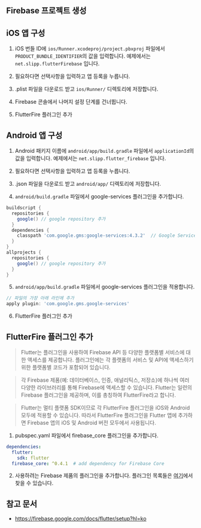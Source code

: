 ## Firebase 프로젝트 생성

## iOS 앱 구성
1. iOS 번들 ID에 `ios/Runner.xcodeproj/project.pbxproj` 파일에서 `PRODUCT_BUNDLE_IDENTIFIER`의 값을 입력합니다.
예제에서는 `net.slipp.flutterFirebase` 입니다.

2. 필요하다면 선택사항을 입력하고 앱 등록을 누릅니다.

3. .plist 파일을 다운로드 받고 `ios/Runner/` 디렉토리에 저장합니다.

4. Firebase 콘솔에서 나머지 설정 단계를 건너뜁니다.

5. FlutterFire 플러그인 추가

## Android 앱 구성
1. Android 패키지 이름에 `android/app/build.gradle` 파일에서 `applicationId`의 값을 입력합니다.
예제에서는 `net.slipp.flutter_firebase` 입니다.

2. 필요하다면 선택사항을 입력하고 앱 등록을 누릅니다.

3. .json 파일을 다운로드 받고 `android/app/` 디렉토리에 저장합니다.

4. `android/build.gradle` 파일에서 google-services 플러그인을 추가합니다.
```groovy
buildscript {
  repositories {
    google() // google repository 추가
  }
  dependencies {
    classpath 'com.google.gms:google-services:4.3.2'  // Google Services plugin 추가
  }
}
allprojects {
  repositories {
    google() // google repository 추가
  }
}
```

5. `android/app/build.gradle` 파일에서 google-services 플러그인을 적용합니다.
```groovy
// 파일의 가장 아래 라인에 추가
apply plugin: 'com.google.gms.google-services'
```

6. FlutterFire 플러그인 추가

## FlutterFire 플러그인 추가

> Flutter는 플러그인을 사용하여 Firebase API 등 다양한 플랫폼별 서비스에 대한 액세스를 제공합니다. 플러그인에는 각 플랫폼의 서비스 및 API에 액세스하기 위한 플랫폼별 코드가 포함되어 있습니다.

> 각 Firebase 제품(예: 데이터베이스, 인증, 애널리틱스, 저장소)에 하나씩 여러 다양한 라이브러리를 통해 Firebase에 액세스할 수 있습니다. Flutter는 일련의 Firebase 플러그인을 제공하며, 이를 총칭하여 FlutterFire라고 합니다.

> Flutter는 멀티 플랫폼 SDK이므로 각 FlutterFire 플러그인을 iOS와 Android 모두에 적용할 수 있습니다. 따라서 FlutterFire 플러그인을 Flutter 앱에 추가하면 Firebase 앱의 iOS 및 Android 버전 모두에서 사용됩니다.

1. pubspec.yaml 파일에서 firebase_core 플러그인을 추가합니다.

```yaml
dependencies:
  flutter:
    sdk: flutter
  firebase_core: ^0.4.1  # add dependency for Firebase Core
```

2. 사용하려는 Firebase 제품의 플러그인을 추가합니다.
플러그인 목록들은 [여기](https://firebaseopensource.com/projects/firebaseextended/flutterfire/#available_flutterfire%20plugins)에서 찾을 수 있습니다.


## 참고 문서
- https://firebase.google.com/docs/flutter/setup?hl=ko